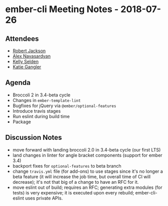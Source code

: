 # ember-cli Meeting Notes - 2018-07-26

## Attendees

+ [Robert Jackson](https://github.com/rwjblue)
+ [Alex Navasardyan](https://github.com/twokul)
+ [Kelly Selden](https://github.com/kellyselden)
+ [Katie Gangler](https://github.com/kategengler)

## Agenda

+ Broccoli 2 in 3.4-beta cycle
+ Changes in `ember-template-lint`
+ Bugfixes for jQuery via `@ember/optional-features`
+ Introduce travis stages
+ Run eslint during build time
+ Package

## Discussion Notes

+ move forward with landing broccoli 2.0 in 3.4-beta cycle (our first LTS)
+ land changes in linter for angle bracket components (support for ember 3.4)
+ backport fixes for `optional-features` to beta branch
+ change `travis.yml` file (for add-ons) to use stages since it's no longer a beta feature (it
  will increase the job time, but overall time of CI will decrease); it's not
  that big of a change to have an RFC for it.
+ move eslint out of build; requires an RFC; generating extra modules (for
  tests) is very expensive; it is executed upon every rebuild; ember-cli-eslint
  uses private APIs.
